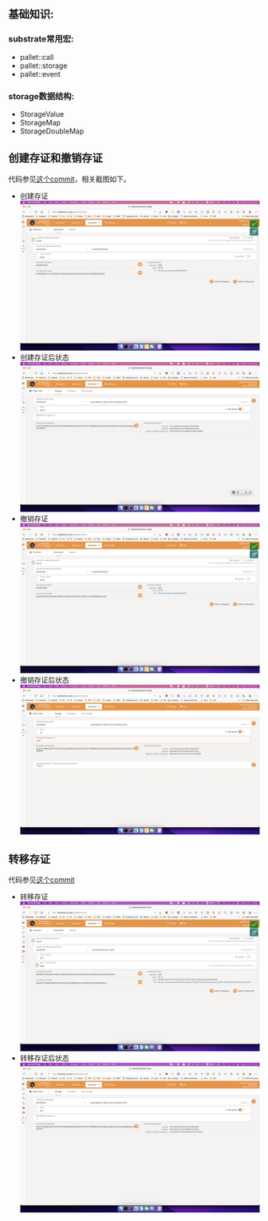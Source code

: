 ## 基础知识:

### substrate常用宏:
* pallet::call
* pallet::storage
* pallet::event

### storage数据结构:
* StorageValue
* StorageMap
* StorageDoubleMap


## 创建存证和撤销存证
代码参见[这个commit](https://github.com/HongxuChen/substrate-node-template/commit/dcaf01f48e0e3b0c7ad6145cb7cda1217a049d9b)，相关截图如下。

* 创建存证
![img](./res/creaateClaim.png)
* 创建存证后状态
![img](./res/createClaim_state.png)
* 撤销存证
![img](./res/revokeClaim.png)
* 撤销存证后状态
![img](./res/revokeClaim_state.png)

## 转移存证
代码参见[这个commit](https://github.com/HongxuChen/substrate-node-template/commit/24738a3a97db33d31e7c231d0b1dd6744a13fe00)

* 转移存证
![img](./res/transferClaim.png)
* 转移存证后状态
![img](./res/transferClaim_state.png)
